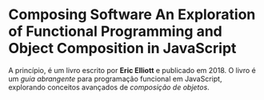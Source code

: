 # Composing Software An Exploration of Functional Programming and Object Composition in JavaScript 

A princípio, é um livro escrito por <b>Eric Elliott</b> e publicado em 2018. O livro é um <i>guia abrangente</i> para programação funcional em JavaScript, explorando conceitos avançados de <i>composição de objetos</i>.

